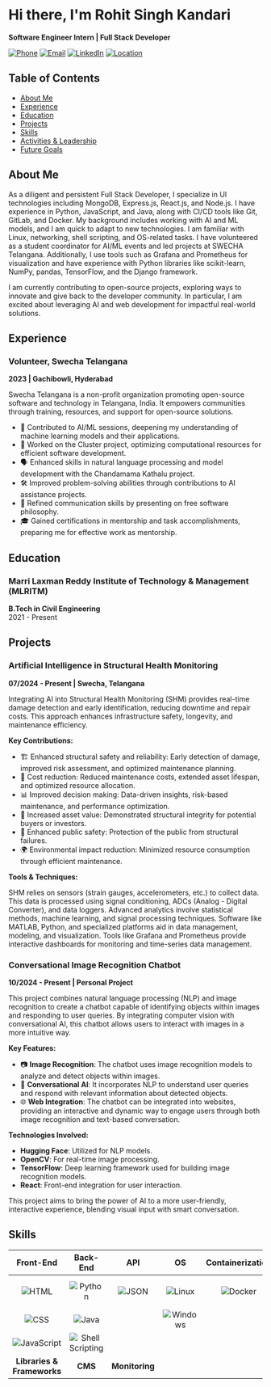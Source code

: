 # Hi there, I'm Rohit Singh Kandari

**Software Engineer Intern | Full Stack Developer**

[![Phone](https://img.shields.io/badge/Phone-%2B91%207093305959-blue)](tel:+917093305959) 
[![Email](https://img.shields.io/badge/Email-krohitsingh2003%40gmail.com-orange)](mailto:krohitsingh2003@gmail.com)
[![LinkedIn](https://img.shields.io/badge/LinkedIn-Rohit%20Singh%20Kandari-blue)](https://linkedin.com/in/rohit-singh-01-)
[![Location](https://img.shields.io/badge/Location-Hyderabad%2C%20India-red)](https://www.google.com/maps?q=Hyderabad)

## Table of Contents

- [About Me](#about-me)
- [Experience](#experience)
- [Education](#education)
- [Projects](#projects)
- [Skills](#skills)
- [Activities & Leadership](#activities--leadership)
- [Future Goals](#future-goals)

## About Me

As a diligent and persistent Full Stack Developer, I specialize in UI technologies including MongoDB, Express.js, React.js, and Node.js. I have experience in Python, JavaScript, and Java, along with CI/CD tools like Git, GitLab, and Docker. My background includes working with AI and ML models, and I am quick to adapt to new technologies. I am familiar with Linux, networking, shell scripting, and OS-related tasks. I have volunteered as a student coordinator for AI/ML events and led projects at SWECHA Telangana. Additionally, I use tools such as Grafana and Prometheus for visualization and have experience with Python libraries like scikit-learn, NumPy, pandas, TensorFlow, and the Django framework.

I am currently contributing to open-source projects, exploring ways to innovate and give back to the developer community. In particular, I am excited about leveraging AI and web development for impactful real-world solutions.

## Experience

### Volunteer, Swecha Telangana
**2023 | Gachibowli, Hyderabad**

Swecha Telangana is a non-profit organization promoting open-source software and technology in Telangana, India. It empowers communities through training, resources, and support for open-source solutions.

- 🧠 Contributed to AI/ML sessions, deepening my understanding of machine learning models and their applications.
- 🔧 Worked on the Cluster project, optimizing computational resources for efficient software development.
- 🗣️ Enhanced skills in natural language processing and model development with the Chandamama Kathalu project.
- 🛠️ Improved problem-solving abilities through contributions to AI assistance projects.
- 📢 Refined communication skills by presenting on free software philosophy.
- 🎓 Gained certifications in mentorship and task accomplishments, preparing me for effective work as mentorship.

## Education

### Marri Laxman Reddy Institute of Technology & Management (MLRITM)
**B.Tech in Civil Engineering**  
2021 - Present

## Projects

### Artificial Intelligence in Structural Health Monitoring
**07/2024 - Present | Swecha, Telangana**

Integrating AI into Structural Health Monitoring (SHM) provides real-time damage detection and early identification, reducing downtime and repair costs. This approach enhances infrastructure safety, longevity, and maintenance efficiency.

**Key Contributions:**

- 🏗️ Enhanced structural safety and reliability: Early detection of damage, improved risk assessment, and optimized maintenance planning.
- 💸 Cost reduction: Reduced maintenance costs, extended asset lifespan, and optimized resource allocation.
- 📊 Improved decision making: Data-driven insights, risk-based maintenance, and performance optimization.
- 💼 Increased asset value: Demonstrated structural integrity for potential buyers or investors.
- 🚧 Enhanced public safety: Protection of the public from structural failures.
- 🌍 Environmental impact reduction: Minimized resource consumption through efficient maintenance.

**Tools & Techniques:**

SHM relies on sensors (strain gauges, accelerometers, etc.) to collect data. This data is processed using signal conditioning, ADCs (Analog - Digital Converter), and data loggers. Advanced analytics involve statistical methods, machine learning, and signal processing techniques. Software like MATLAB, Python, and specialized platforms aid in data management, modeling, and visualization. Tools like Grafana and Prometheus provide interactive dashboards for monitoring and time-series data management.

### Conversational Image Recognition Chatbot
**10/2024 - Present | Personal Project**

This project combines natural language processing (NLP) and image recognition to create a chatbot capable of identifying objects within images and responding to user queries. By integrating computer vision with conversational AI, this chatbot allows users to interact with images in a more intuitive way.

**Key Features:**

- 📷 **Image Recognition**: The chatbot uses image recognition models to analyze and detect objects within images.
- 💬 **Conversational AI**: It incorporates NLP to understand user queries and respond with relevant information about detected objects.
- 🌐 **Web Integration**: The chatbot can be integrated into websites, providing an interactive and dynamic way to engage users through both image recognition and text-based conversation.

**Technologies Involved:**

- **Hugging Face**: Utilized for NLP models.
- **OpenCV**: For real-time image processing.
- **TensorFlow**: Deep learning framework used for building image recognition models.
- **React**: Front-end integration for user interaction.

This project aims to bring the power of AI to a more user-friendly, interactive experience, blending visual input with smart conversation.

## Skills

| **Front-End** | **Back-End** | **API** | **OS** | **Containerization** | **Debugging** | **Design Tools** | **IDEs** | **DevOps** |
|:-------------:|:------------:|:-------:|:------:|:--------------------:|:-------------:|:----------------:|:--------:|:----------:|
| ![HTML](https://img.shields.io/badge/HTML-%23E34F26?style=flat&logo=html5&logoColor=white) | ![Python](https://img.shields.io/badge/Python-%233C8EBB?style=flat&logo=python&logoColor=white) | ![JSON](https://img.shields.io/badge/JSON-%23F7DF1E?style=flat&logo=json&logoColor=black) | ![Linux](https://img.shields.io/badge/Linux-%23276D32?style=flat&logo=linux&logoColor=white) | ![Docker](https://img.shields.io/badge/Docker-%232496ED?style=flat&logo=docker&logoColor=white) | ![Firefox Developer Tools](https://img.shields.io/badge/Firefox_Dev_Tools-%235B7A9A?style=flat&logo=mozilla&logoColor=white) | ![Inkscape](https://img.shields.io/badge/Inkscape-%23E6D5B8?style=flat&logo=inkscape&logoColor=black) | ![VS Code](https://img.shields.io/badge/VS_Code-%23007ACC?style=flat&logo=visual-studio-code&logoColor=white) | ![AWS](https://img.shields.io/badge/AWS-%23FF9900?style=flat&logo=amazon-aws&logoColor=white) |
| ![CSS](https://img.shields.io/badge/CSS-%231572B6?style=flat&logo=css3&logoColor=white) | ![Java](https://img.shields.io/badge/Java-%23F7DF1E?style=flat&logo=java&logoColor=black) |  | ![Windows](https://img.shields.io/badge/Windows-%2315709A?style=flat&logo=windows&logoColor=white) |  | ![Chrome Dev Tools](https://img.shields.io/badge/Chrome_Dev_Tools-%234B9AE4?style=flat&logo=google-chrome&logoColor=white) | ![Canva](https://img.shields.io/badge/Canva-%234B9AE4?style=flat&logo=canva&logoColor=white) | ![Jupyter Notebook](https://img.shields.io/badge/Jupyter_Notebook-%23F37626?style=flat&logo=jupyter&logoColor=white) | ![Git](https://img.shields.io/badge/Git-%23F05032?style=flat&logo=git&logoColor=white) |
| ![JavaScript](https://img.shields.io/badge/JavaScript-%F7DF1E?style=flat&logo=javascript&logoColor=black) | ![Shell Scripting](https://img.shields.io/badge/Shell_Scripting-%23121011?style=flat&logo=gnu-bash&logoColor=white) |  |  |  |  | ![Figma](https://img.shields.io/badge/Figma-%F24F4F?style=flat&logo=figma&logoColor=white) |  | ![GitLab](https://img.shields.io/badge/GitLab-%23181717?style=flat&logo=gitlab&logoColor=white) |
| **Libraries & Frameworks** | **CMS** | **Monitoring** | | | | | | |
